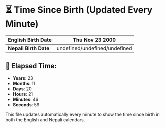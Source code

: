 # ⏳ Time Since Birth (Updated Every Minute)

| **English Birth Date** | Thu Nov 23 2000 |
|------------------------|-------------------------------------|
| **Nepali Birth Date**  | undefined/undefined/undefined                  |

## 📅 Elapsed Time:

- **Years**: 23
- **Months**: 11
- **Days**: 20
- **Hours**: 21
- **Minutes**: 46
- **Seconds**: 59

This file updates automatically every minute to show the time since birth in both the English and Nepali calendars.